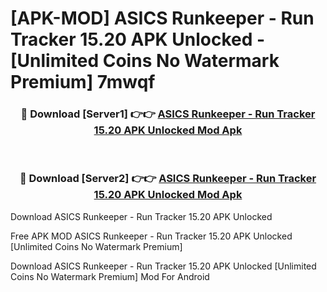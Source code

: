 # [APK-MOD] ASICS Runkeeper - Run Tracker 15.20 APK Unlocked - [Unlimited Coins No Watermark Premium] 7mwqf



<div align="center">
<h3>🔴 Download [Server1] 👉👉 <a href="https://momento.my/?title=ASICS_Runkeeper_-_Run_Tracker_15.20_APK_Unlocked">ASICS Runkeeper - Run Tracker 15.20 APK Unlocked Mod Apk</a></h3><br>

<h3>🔴 Download [Server2] 👉👉 <a href="https://momento.my/?title=ASICS_Runkeeper_-_Run_Tracker_15.20_APK_Unlocked">ASICS Runkeeper - Run Tracker 15.20 APK Unlocked Mod Apk</a></h3>
</div>



Download ASICS Runkeeper - Run Tracker 15.20 APK Unlocked 

Free APK MOD ASICS Runkeeper - Run Tracker 15.20 APK Unlocked [Unlimited Coins No Watermark Premium]

Download ASICS Runkeeper - Run Tracker 15.20 APK Unlocked [Unlimited Coins No Watermark Premium] Mod For Android

